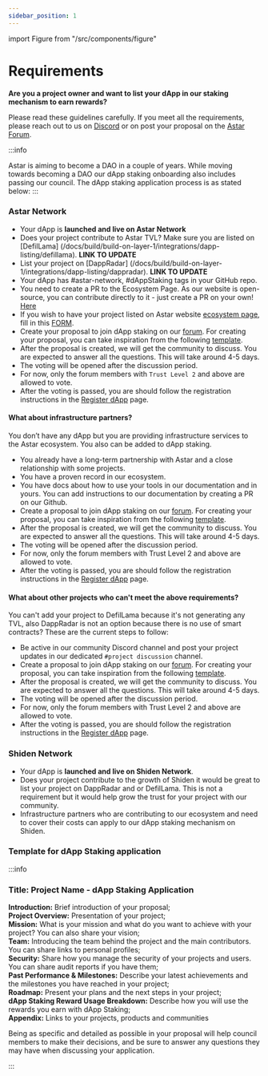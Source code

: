 ```yaml
---
sidebar_position: 1
---
```


import Figure from "/src/components/figure"

# Requirements

**Are you a project owner and want to list your dApp in our staking mechanism to earn rewards?**  

Please read these guidelines carefully. If you meet all the requirements, please reach out to us on [Discord](https://discord.com/invite/astarnetwork) or on post your proposal on the [Astar Forum](https://forum.astar.network/).

:::info

Astar is aiming to become a DAO in a couple of years. While moving towards becoming a DAO our dApp staking onboarding also includes passing our council. The dApp staking application process is as stated below: 
:::

### Astar Network

- Your dApp is **launched and live on Astar Network**
- Does your project contribute to Astar TVL? Make sure you are listed on [DefilLama] (/docs/build/build-on-layer-1/integrations/dapp-listing/defillama).  **LINK TO UPDATE**
- List your project on [DappRadar] (/docs/build/build-on-layer-1/integrations/dapp-listing/dappradar).  **LINK TO UPDATE**
- Your dApp has #astar-network, #dAppStaking tags in your GitHub repo.
- You need to create a PR to the Ecosystem Page. As our website is open-source, you can contribute directly to it - just create a PR on your own! [Here](https://github.com/AstarNetwork/astarwebsite_v2/blob/349db39d724b57f58fbee84b3fa500bf0d29bee6/components/Header.vue)
- If you wish to have your project listed on Astar website [ecosystem page](https://astar.network/community/ecosystem), fill in this [FORM](https://forms.gle/xsGUnCt3fm4isWWF7).
- Create your proposal to join dApp staking on our [forum](https://forum.astar.network/c/initiatives/dapp-staking-applications/21). For creating your proposal, you can take inspiration from the following [template](/use/how-to-guides/layer-1/dapp-staking/for-devs/requirements#template-for-dapp-staking-application). 
- After the proposal is created, we will get the community to discuss. You are expected to answer all the questions. This will take around 4-5 days.
- The voting will be opened after the discussion period.
- For now, only the forum members with `Trust Level 2` and above are allowed to vote.
- After the voting is passed, you are should follow the registration instructions in the [Register dApp](/use/how-to-guides/layer-1/dapp-staking/for-devs/register-dapp) page. 

#### What about infrastructure partners?

You don’t have any dApp but you are providing infrastructure services to the Astar ecosystem. You also can be added to dApp staking.

- You already have a long-term partnership with Astar and a close relationship with some projects.
- You have a proven record in our ecosystem.
- You have docs about how to use your tools in our documentation and in yours. You can add instructions to our documentation by creating a PR on our Github.
- Create a proposal to join dApp staking on our [forum](https://forum.astar.network/c/initiatives/dapp-staking-applications/21). For creating your proposal, you can take inspiration from the following [template](/use/how-to-guides/layer-1/dapp-staking/for-devs/requirements#template-for-dapp-staking-application).
- After the proposal is created, we will get the community to discuss. You are expected to answer all the questions. This will take around 4-5 days.
- The voting will be opened after the discussion period.
- For now, only the forum members with Trust Level 2 and above are allowed to vote.
- After the voting is passed, you are should follow the registration instructions in the [Register dApp](/use/how-to-guides/layer-1/dapp-staking/for-devs/register-dapp) page. 

#### What about other projects who can't meet the above requirements?

You can't add your project to DefilLama because it's not generating any TVL, also DappRadar is not an option because there is no use of smart contracts? These are the current steps to follow:

- Be active in our community Discord channel and post your project updates in our dedicated `#project discussion` channel.
- Create a proposal to join dApp staking on our [forum](https://forum.astar.network/c/initiatives/dapp-staking-applications/21). For creating your proposal, you can take inspiration from the following [template](/use/how-to-guides/layer-1/dapp-staking/for-devs/requirements#template-for-dapp-staking-application).
- After the proposal is created, we will get the community to discuss. You are expected to answer all the questions. This will take around 4-5 days.
- The voting will be opened after the discussion period.
- For now, only the forum members with Trust Level 2 and above are allowed to vote.
- After the voting is passed, you are should follow the registration instructions in the [Register dApp](/use/how-to-guides/layer-1/dapp-staking/for-devs/register-dapp) page. 

### Shiden Network

- Your dApp is **launched and live on Shiden Network**.
- Does your project contribute to the growth of Shiden it would be great to list your project on DappRadar and or DefilLama. This is not a requirement but it would help grow the trust for your project with our community.
- Infrastructure partners who are contributing to our ecosystem and need to cover their costs can apply to our dApp staking mechanism on Shiden.

### Template for dApp Staking application

:::info

### Title: Project Name - dApp Staking Application

**Introduction:**  Brief introduction of your proposal;  
**Project Overview:**  Presentation of your project;  
**Mission:**  What is your mission and what do you want to achieve with your project? You can also share your vision;  
**Team:**  Introducing the team behind the project and the main contributors. You can share links to personal profiles;  
**Security:** Share how you manage the security of your projects and users. You can share audit reports if you have them;  
**Past Performance & Milestones:** Describe your latest achievements and the milestones you have reached in your project;  
**Roadmap:**  Present your plans and the next steps in your project;  
**dApp Staking Reward Usage Breakdown:**  Describe how you will use the rewards you earn with dApp Staking;  
**Appendix:** Links to your projects, products and communities

Being as specific and detailed as possible in your proposal will help council members to make their decisions, and be sure to answer any questions they may have when discussing your application.

:::